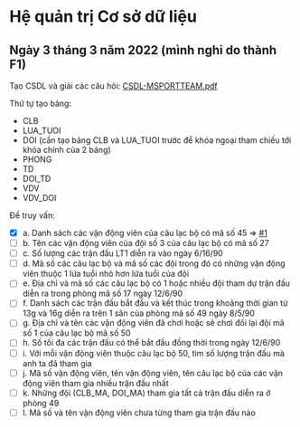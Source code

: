 # Hệ quản trị Cơ sở dữ liệu
## Ngày 3 tháng 3 năm 2022 (mình nghỉ do thành F1)
Tạo CSDL và giải các câu hỏi: [CSDL-MSPORTTEAM.pdf](https://github.com/TaQuangKhoi/He-quan-tri-Co-so-du-lieu/blob/main/CSDL-MSPORTTEAM.pdf)

Thứ tự tạo bảng: 
- CLB
- LUA_TUOI
- DOI (cần tạo bảng CLB và LUA_TUOI trước để khóa ngoại tham chiếu tới khóa chính của 2 bảng)
- PHONG
- TD
- DOI_TD
- VDV
- VDV_DOI

Đề truy vấn:
- [x] a. Danh sách các vận động viên của câu lạc bộ có mã số 45 => [#1](i1)
- [ ] b. Tên các vận động viên của đội số 3 của câu lạc bộ có mã số 27
- [ ] c. Số lượng các trận đấu LT1 diễn ra vào ngày 6/16/90
- [ ] d. Mã số các câu lạc bộ và mã số các đội trong đó có những vận động viên thuộc 1 lứa tuổi
   nhỏ hơn lứa tuổi của đội
- [ ] e. Địa chỉ và mã số các câu lạc bộ có 1 hoặc nhiều đội tham dự trận đấu diễn ra trong phòng
 mã số 17 ngày 12/6/90
- [ ] f. Danh sách các trận đấu bắt đầu và kết thúc trong khoảng thời gian từ 13g và 16g diễn ra
  trên 1 sân của phòng mã số 49 ngày 8/5/90
- [ ] g. Địa chỉ và tên các vận động viên đã chơi hoặc sẽ chơi đối lại đội mã số 1 của câu lạc bộ
 mã số 50
- [ ] h. Số tối đa các trận đấu có thể bắt đầu đồng thời trong ngày 12/6/90
- [ ] i. Với mỗi vận động viên thuộc câu lạc bộ 50, tìm số lượng trận đấu mà anh ta đã tham gia
- [ ] j. Mã số vận động viên, tên vận động viên, tên câu lạc bộ của các vận động viên tham gia
   nhiều trận đấu nhất
- [ ] k. Những đội (CLB_MA, DOI_MA) tham gia tất cả trận đấu diễn ra ở phòng 49
- [ ] l. Mã số và tên vận động viên chưa từng tham gia trận đấu nào

[i1]: https://github.com/TaQuangKhoi/He-quan-tri-Co-so-du-lieu/issues/1
